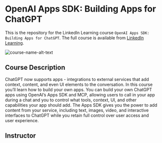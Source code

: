 # OpenAI Apps SDK: Building Apps for ChatGPT
This is the repository for the LinkedIn Learning course `OpenAI Apps SDK: Building Apps for ChatGPT`. The full course is available from [LinkedIn Learning][lil-course-url].

![course-name-alt-text][lil-thumbnail-url] 

## Course Description

ChatGPT now supports apps - integrations to external services that add context, content, and even UI elements to the conversation. In this course you’ll learn how to build your own apps. You can build your own ChatGPT apps using OpenAI’s Apps SDK and MCP, allowing users to call in your app during a chat and you to control what tools, context, UI, and other capabilities your app should add. The Apps SDK gives you the power to add content from your service, including text, images, video, and interactive interfaces to ChatGPT while you retain full control over user access and user experience.

## Instructor




[0]: # (Replace these placeholder URLs with actual course URLs)

[lil-course-url]: https://www.linkedin.com/learning/
[lil-thumbnail-url]: https://media.licdn.com/dms/image/v2/D4E0DAQG0eDHsyOSqTA/learning-public-crop_675_1200/B4EZVdqqdwHUAY-/0/1741033220778?e=2147483647&v=beta&t=FxUDo6FA8W8CiFROwqfZKL_mzQhYx9loYLfjN-LNjgA

